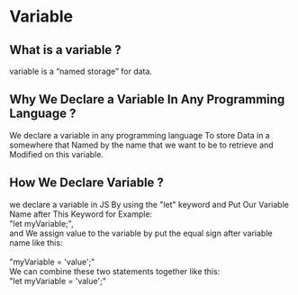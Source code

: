 # Variable
<h2>What is a variable ?</h2>
<p>
variable is a “named storage” for data.
</p>
<h2>Why We Declare a Variable In Any Programming Language ?</h2>
<p>
We declare a variable in any programming language To store Data in a somewhere that Named by the name that we want to be to retrieve and Modified on this variable.
</p>
<h2>How We Declare Variable ?</h2>
<p>
we declare a variable in JS By using the "let" keyword and Put Our Variable Name after This Keyword for Example:
<br> "let myVariable;",<br>
and We assign value to the variable by put the equal sign after variable name like this:<br>
<br> "myVariable = 'value';"<br>
We can combine  these two statements together like this:<br>
"let myVariable = 'value';"<br>
</p>
